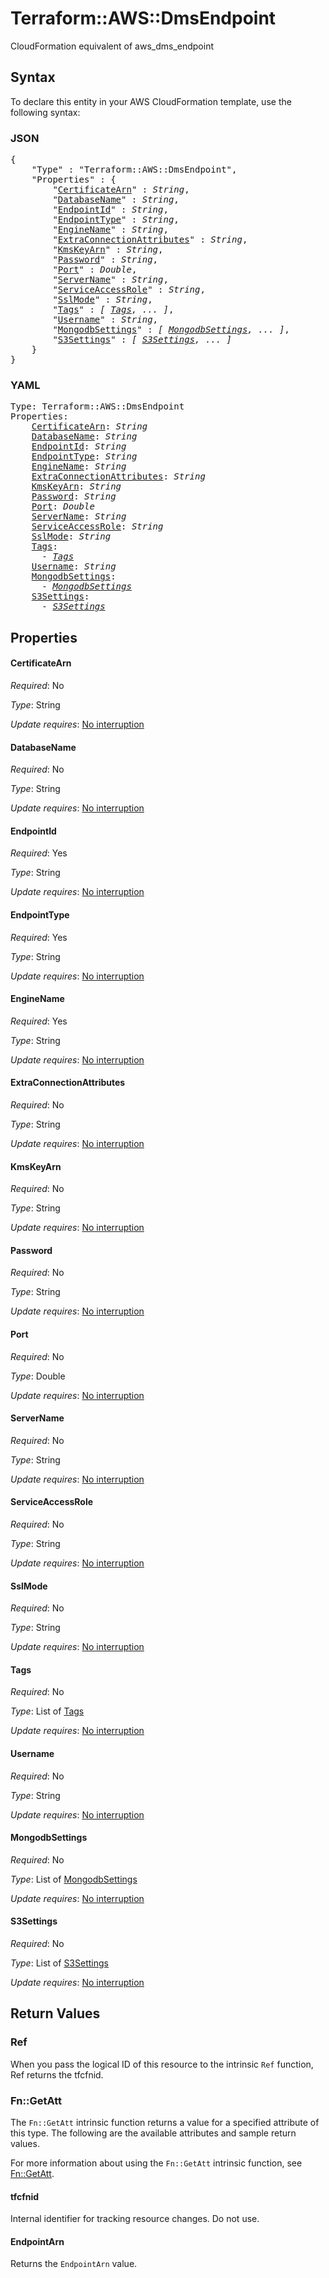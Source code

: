 # Terraform::AWS::DmsEndpoint

CloudFormation equivalent of aws_dms_endpoint

## Syntax

To declare this entity in your AWS CloudFormation template, use the following syntax:

### JSON

<pre>
{
    "Type" : "Terraform::AWS::DmsEndpoint",
    "Properties" : {
        "<a href="#certificatearn" title="CertificateArn">CertificateArn</a>" : <i>String</i>,
        "<a href="#databasename" title="DatabaseName">DatabaseName</a>" : <i>String</i>,
        "<a href="#endpointid" title="EndpointId">EndpointId</a>" : <i>String</i>,
        "<a href="#endpointtype" title="EndpointType">EndpointType</a>" : <i>String</i>,
        "<a href="#enginename" title="EngineName">EngineName</a>" : <i>String</i>,
        "<a href="#extraconnectionattributes" title="ExtraConnectionAttributes">ExtraConnectionAttributes</a>" : <i>String</i>,
        "<a href="#kmskeyarn" title="KmsKeyArn">KmsKeyArn</a>" : <i>String</i>,
        "<a href="#password" title="Password">Password</a>" : <i>String</i>,
        "<a href="#port" title="Port">Port</a>" : <i>Double</i>,
        "<a href="#servername" title="ServerName">ServerName</a>" : <i>String</i>,
        "<a href="#serviceaccessrole" title="ServiceAccessRole">ServiceAccessRole</a>" : <i>String</i>,
        "<a href="#sslmode" title="SslMode">SslMode</a>" : <i>String</i>,
        "<a href="#tags" title="Tags">Tags</a>" : <i>[ <a href="tags.md">Tags</a>, ... ]</i>,
        "<a href="#username" title="Username">Username</a>" : <i>String</i>,
        "<a href="#mongodbsettings" title="MongodbSettings">MongodbSettings</a>" : <i>[ <a href="mongodbsettings.md">MongodbSettings</a>, ... ]</i>,
        "<a href="#s3settings" title="S3Settings">S3Settings</a>" : <i>[ <a href="s3settings.md">S3Settings</a>, ... ]</i>
    }
}
</pre>

### YAML

<pre>
Type: Terraform::AWS::DmsEndpoint
Properties:
    <a href="#certificatearn" title="CertificateArn">CertificateArn</a>: <i>String</i>
    <a href="#databasename" title="DatabaseName">DatabaseName</a>: <i>String</i>
    <a href="#endpointid" title="EndpointId">EndpointId</a>: <i>String</i>
    <a href="#endpointtype" title="EndpointType">EndpointType</a>: <i>String</i>
    <a href="#enginename" title="EngineName">EngineName</a>: <i>String</i>
    <a href="#extraconnectionattributes" title="ExtraConnectionAttributes">ExtraConnectionAttributes</a>: <i>String</i>
    <a href="#kmskeyarn" title="KmsKeyArn">KmsKeyArn</a>: <i>String</i>
    <a href="#password" title="Password">Password</a>: <i>String</i>
    <a href="#port" title="Port">Port</a>: <i>Double</i>
    <a href="#servername" title="ServerName">ServerName</a>: <i>String</i>
    <a href="#serviceaccessrole" title="ServiceAccessRole">ServiceAccessRole</a>: <i>String</i>
    <a href="#sslmode" title="SslMode">SslMode</a>: <i>String</i>
    <a href="#tags" title="Tags">Tags</a>: <i>
      - <a href="tags.md">Tags</a></i>
    <a href="#username" title="Username">Username</a>: <i>String</i>
    <a href="#mongodbsettings" title="MongodbSettings">MongodbSettings</a>: <i>
      - <a href="mongodbsettings.md">MongodbSettings</a></i>
    <a href="#s3settings" title="S3Settings">S3Settings</a>: <i>
      - <a href="s3settings.md">S3Settings</a></i>
</pre>

## Properties

#### CertificateArn

_Required_: No

_Type_: String

_Update requires_: [No interruption](https://docs.aws.amazon.com/AWSCloudFormation/latest/UserGuide/using-cfn-updating-stacks-update-behaviors.html#update-no-interrupt)

#### DatabaseName

_Required_: No

_Type_: String

_Update requires_: [No interruption](https://docs.aws.amazon.com/AWSCloudFormation/latest/UserGuide/using-cfn-updating-stacks-update-behaviors.html#update-no-interrupt)

#### EndpointId

_Required_: Yes

_Type_: String

_Update requires_: [No interruption](https://docs.aws.amazon.com/AWSCloudFormation/latest/UserGuide/using-cfn-updating-stacks-update-behaviors.html#update-no-interrupt)

#### EndpointType

_Required_: Yes

_Type_: String

_Update requires_: [No interruption](https://docs.aws.amazon.com/AWSCloudFormation/latest/UserGuide/using-cfn-updating-stacks-update-behaviors.html#update-no-interrupt)

#### EngineName

_Required_: Yes

_Type_: String

_Update requires_: [No interruption](https://docs.aws.amazon.com/AWSCloudFormation/latest/UserGuide/using-cfn-updating-stacks-update-behaviors.html#update-no-interrupt)

#### ExtraConnectionAttributes

_Required_: No

_Type_: String

_Update requires_: [No interruption](https://docs.aws.amazon.com/AWSCloudFormation/latest/UserGuide/using-cfn-updating-stacks-update-behaviors.html#update-no-interrupt)

#### KmsKeyArn

_Required_: No

_Type_: String

_Update requires_: [No interruption](https://docs.aws.amazon.com/AWSCloudFormation/latest/UserGuide/using-cfn-updating-stacks-update-behaviors.html#update-no-interrupt)

#### Password

_Required_: No

_Type_: String

_Update requires_: [No interruption](https://docs.aws.amazon.com/AWSCloudFormation/latest/UserGuide/using-cfn-updating-stacks-update-behaviors.html#update-no-interrupt)

#### Port

_Required_: No

_Type_: Double

_Update requires_: [No interruption](https://docs.aws.amazon.com/AWSCloudFormation/latest/UserGuide/using-cfn-updating-stacks-update-behaviors.html#update-no-interrupt)

#### ServerName

_Required_: No

_Type_: String

_Update requires_: [No interruption](https://docs.aws.amazon.com/AWSCloudFormation/latest/UserGuide/using-cfn-updating-stacks-update-behaviors.html#update-no-interrupt)

#### ServiceAccessRole

_Required_: No

_Type_: String

_Update requires_: [No interruption](https://docs.aws.amazon.com/AWSCloudFormation/latest/UserGuide/using-cfn-updating-stacks-update-behaviors.html#update-no-interrupt)

#### SslMode

_Required_: No

_Type_: String

_Update requires_: [No interruption](https://docs.aws.amazon.com/AWSCloudFormation/latest/UserGuide/using-cfn-updating-stacks-update-behaviors.html#update-no-interrupt)

#### Tags

_Required_: No

_Type_: List of <a href="tags.md">Tags</a>

_Update requires_: [No interruption](https://docs.aws.amazon.com/AWSCloudFormation/latest/UserGuide/using-cfn-updating-stacks-update-behaviors.html#update-no-interrupt)

#### Username

_Required_: No

_Type_: String

_Update requires_: [No interruption](https://docs.aws.amazon.com/AWSCloudFormation/latest/UserGuide/using-cfn-updating-stacks-update-behaviors.html#update-no-interrupt)

#### MongodbSettings

_Required_: No

_Type_: List of <a href="mongodbsettings.md">MongodbSettings</a>

_Update requires_: [No interruption](https://docs.aws.amazon.com/AWSCloudFormation/latest/UserGuide/using-cfn-updating-stacks-update-behaviors.html#update-no-interrupt)

#### S3Settings

_Required_: No

_Type_: List of <a href="s3settings.md">S3Settings</a>

_Update requires_: [No interruption](https://docs.aws.amazon.com/AWSCloudFormation/latest/UserGuide/using-cfn-updating-stacks-update-behaviors.html#update-no-interrupt)

## Return Values

### Ref

When you pass the logical ID of this resource to the intrinsic `Ref` function, Ref returns the tfcfnid.

### Fn::GetAtt

The `Fn::GetAtt` intrinsic function returns a value for a specified attribute of this type. The following are the available attributes and sample return values.

For more information about using the `Fn::GetAtt` intrinsic function, see [Fn::GetAtt](https://docs.aws.amazon.com/AWSCloudFormation/latest/UserGuide/intrinsic-function-reference-getatt.html).

#### tfcfnid

Internal identifier for tracking resource changes. Do not use.

#### EndpointArn

Returns the <code>EndpointArn</code> value.

